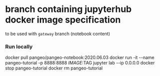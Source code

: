 # branch containing jupyterhub docker image specification
to be used with `gateway` branch (notebook content)


### Run locally
docker pull pangeo/pangeo-notebook:2020.06.03
docker run -it --name pangeo-tutorial -p 8888:8888 $IMAGE:$TAG jupyter lab --ip 0.0.0.0
docker stop pangeo-tutorial
docker rm pangeo-tutorial
